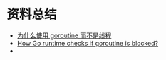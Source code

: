# 资料总结

* [为什么使用 goroutine 而不是线程](https://golang.org/doc/faq#goroutines)
* [How Go runtime checks if goroutine is blocked?](https://stackoverflow.com/questions/46628053/how-go-runtime-checks-if-goroutine-is-blocked)
* ​